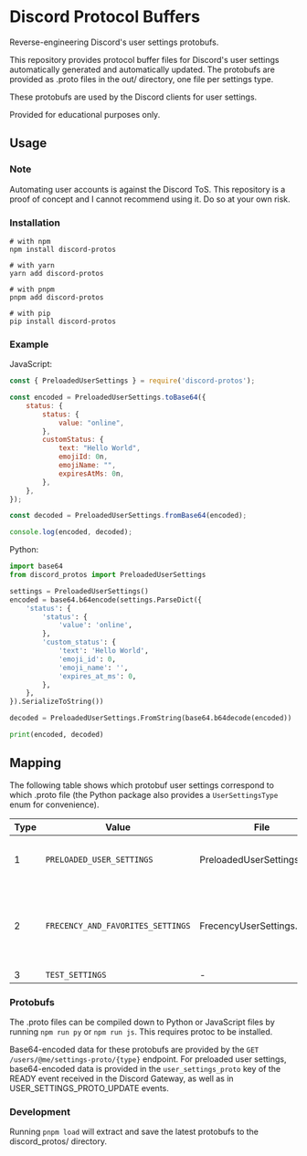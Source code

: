 # Discord Protocol Buffers
Reverse-engineering Discord's user settings protobufs.

This repository provides protocol buffer files for Discord's user settings automatically generated and automatically updated. The protobufs are provided as .proto files in the out/ directory, one file per settings type.

These protobufs are used by the Discord clients for user settings.

Provided for educational purposes only.

## Usage
### Note
Automating user accounts is against the Discord ToS. This repository is a proof of concept and I cannot recommend using it. Do so at your own risk.

### Installation
```
# with npm
npm install discord-protos

# with yarn
yarn add discord-protos

# with pnpm
pnpm add discord-protos

# with pip
pip install discord-protos
```

### Example
JavaScript:
```js
const { PreloadedUserSettings } = require('discord-protos');

const encoded = PreloadedUserSettings.toBase64({
    status: {
        status: {
            value: "online",
        },
        customStatus: {
            text: "Hello World",
            emojiId: 0n,
            emojiName: "",
            expiresAtMs: 0n,
        },
    },
});

const decoded = PreloadedUserSettings.fromBase64(encoded);

console.log(encoded, decoded);
```

Python:
```py
import base64
from discord_protos import PreloadedUserSettings

settings = PreloadedUserSettings()
encoded = base64.b64encode(settings.ParseDict({
    'status': {
        'status': {
            'value': 'online',
        },
        'custom_status': {
            'text': 'Hello World',
            'emoji_id': 0,
            'emoji_name': '',
            'expires_at_ms': 0,
        },
    },
}).SerializeToString())

decoded = PreloadedUserSettings.FromString(base64.b64decode(encoded))

print(encoded, decoded)
```

## Mapping
The following table shows which protobuf user settings correspond to which .proto file (the Python package also provides a `UserSettingsType` enum for convenience).

| Type | Value                             | File                        | Use                                                |
| ---- | --------------------------------- | --------------------------- | -------------------------------------------------- |
| 1    | `PRELOADED_USER_SETTINGS`         | PreloadedUserSettings.proto | General Discord user settings.                     |
| 2    | `FRECENCY_AND_FAVORITES_SETTINGS` | FrecencyUserSettings.proto  | Frecency and favorites storage for various things. |
| 3    | `TEST_SETTINGS`                   | -                           | Unknown.                                           |


### Protobufs
The .proto files can be compiled down to Python or JavaScript files by running `npm run py` or `npm run js`. This requires protoc to be installed.

Base64-encoded data for these protobufs are provided by the `GET /users/@me/settings-proto/{type}` endpoint. For preloaded user settings, base64-encoded data is provided in the `user_settings_proto` key of the READY event received in the Discord Gateway, as well as in USER_SETTINGS_PROTO_UPDATE events.

### Development
Running `pnpm load` will extract and save the latest protobufs to the discord_protos/ directory.
